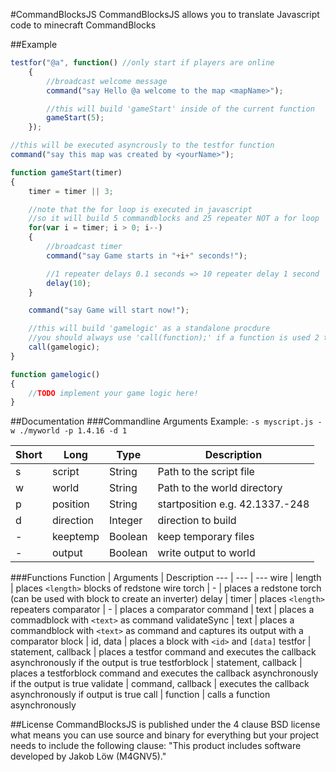 #CommandBlocksJS
CommandBlocksJS allows you to translate Javascript code to minecraft CommandBlocks

##Example
```javascript
testfor("@a", function() //only start if players are online
	{
		//broadcast welcome message
		command("say Hello @a welcome to the map <mapName>");

		//this will build 'gameStart' inside of the current function
		gameStart(5);
	});

//this will be executed asyncrously to the testfor function
command("say this map was created by <yourName>");

function gameStart(timer)
{
	timer = timer || 3;

	//note that the for loop is executed in javascript
	//so it will build 5 commandblocks and 25 repeater NOT a for loop
	for(var i = timer; i > 0; i--)
	{
		//broadcast timer
		command("say Game starts in "+i+" seconds!");

		//1 repeater delays 0.1 seconds => 10 repeater delay 1 second
		delay(10);
	}

	command("say Game will start now!");

	//this will build 'gamelogic' as a standalone procdure
	//you should always use 'call(function);' if a function is used 2 times or more
	call(gamelogic);
}

function gamelogic()
{
	//TODO implement your game logic here!
}
```

##Documentation
###Commandline Arguments
Example: `-s myscript.js -w ./myworld -p 1.4.16 -d 1`

Short | Long | Type | Description
--- | --- | --- | ---
s | script | String | Path to the script file
w | world | String | Path to the world directory
p | position | String | startposition e.g. 42.1337.-248
d | direction | Integer | direction to build
- | keeptemp | Boolean | keep temporary files
- | output | Boolean | write output to world
###Functions
Function | Arguments | Description
--- | --- | ---
wire | length | places `<length>` blocks of redstone wire
torch | - | places a redstone torch (can be used with block to create an inverter)
delay | timer | places `<length>` repeaters
comparator | - | places a comparator
command | text | places a commadblock with `<text>` as command
validateSync | text | places a commandblock with `<text>` as command and captures its output with a comparator
block | id, data | places a block with `<id>` and `[data]`
testfor | statement, callback | places a testfor command and executes the callback asynchronously if the output is true
testforblock | statement, callback | places a testforblock command and executes the callback asynchronously if the output is true
validate | command, callback | executes the callback asynchronously if output is true
call | function | calls a function asynchronously


##License
CommandBlocksJS is published under the 4 clause BSD license what means you can use source and binary for everything but your project needs to include the following clause: "This product includes software developed by Jakob Löw (M4GNV5)."
